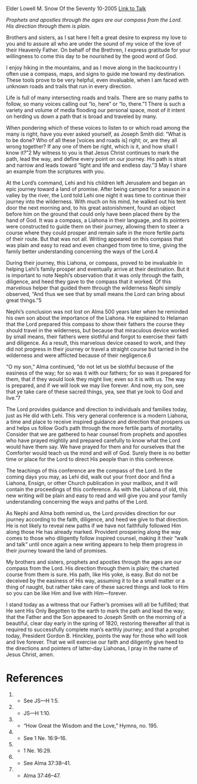 Elder Lowell M. Snow
Of the Seventy
10-2005
[Link to Talk](https://www.churchofjesuschrist.org/study/general-conference/2005/10/compass-of-the-lord?lang=eng)

_Prophets and apostles through the ages are our compass from the Lord. His direction through them is plain._

Brothers and sisters, as I sat here I felt a great desire to express my love to you and to assure all who are under the sound of my voice of the love of their Heavenly Father. On behalf of the Brethren, I express gratitude for your willingness to come this day to be nourished by the good word of God.

I enjoy hiking in the mountains, and as I move along in the backcountry I often use a compass, maps, and signs to guide me toward my destination. These tools prove to be very helpful, even invaluable, when I am faced with unknown roads and trails that run in every direction.

Life is full of many intersecting roads and trails. There are so many paths to follow, so many voices calling out “lo, here” or “lo, there.”1 There is such a variety and volume of media flooding our personal space, most of it intent on herding us down a path that is broad and traveled by many.

When pondering which of these voices to listen to or which road among the many is right, have you ever asked yourself, as Joseph Smith did: “What is to be done? Who of all these [voices and roads is] right; or, are they all wrong together? If any one of them be right, which is it, and how shall I know it?”2 My witness to you is that Jesus Christ continues to mark the path, lead the way, and define every point on our journey. His path is strait and narrow and leads toward “light and life and endless day.”3 May I share an example from the scriptures with you.

At the Lord’s command, Lehi and his children left Jerusalem and began an epic journey toward a land of promise. After being camped for a season in a valley by the river, the Lord told Lehi one night it was time to continue their journey into the wilderness. With much on his mind, he walked out his tent door the next morning and, to his great astonishment, found an object before him on the ground that could only have been placed there by the hand of God. It was a compass, a Liahona in their language, and its pointers were constructed to guide them on their journey, allowing them to steer a course where they could prosper and remain safe in the more fertile parts of their route. But that was not all. Writing appeared on this compass that was plain and easy to read and even changed from time to time, giving the family better understanding concerning the ways of the Lord.4

During their journey, this Liahona, or compass, proved to be invaluable in helping Lehi’s family prosper and eventually arrive at their destination. But it is important to note Nephi’s observation that it was only through the faith, diligence, and heed they gave to the compass that it worked. Of this marvelous helper that guided them through the wilderness Nephi simply observed, “And thus we see that by small means the Lord can bring about great things.”5

Nephi’s conclusion was not lost on Alma 500 years later when he reminded his own son about the importance of the Liahona. He explained to Helaman that the Lord prepared this compass to show their fathers the course they should travel in the wilderness, but because that miraculous device worked by small means, their fathers were slothful and forgot to exercise their faith and diligence. As a result, this marvelous device ceased to work, and they did not progress in their journey or travel a straight course but tarried in the wilderness and were afflicted because of their negligence.6

“O my son,” Alma continued, “do not let us be slothful because of the easiness of the way; for so was it with our fathers; for so was it prepared for them, that if they would look they might live; even so it is with us. The way is prepared, and if we will look we may live forever. And now, my son, see that ye take care of these sacred things, yea, see that ye look to God and live.”7

The Lord provides guidance and direction to individuals and families today, just as He did with Lehi. This very general conference is a modern Liahona, a time and place to receive inspired guidance and direction that prospers us and helps us follow God’s path through the more fertile parts of mortality. Consider that we are gathered to hear counsel from prophets and apostles who have prayed mightily and prepared carefully to know what the Lord would have them say. We have prayed for them and for ourselves that the Comforter would teach us the mind and will of God. Surely there is no better time or place for the Lord to direct His people than in this conference.

The teachings of this conference are the compass of the Lord. In the coming days you may, as Lehi did, walk out your front door and find a Liahona, Ensign, or other Church publication in your mailbox, and it will contain the proceedings of this conference. As with the Liahona of old, this new writing will be plain and easy to read and will give you and your family understanding concerning the ways and paths of the Lord.

As Nephi and Alma both remind us, the Lord provides direction for our journey according to the faith, diligence, and heed we give to that direction. He is not likely to reveal new paths if we have not faithfully followed Him along those He has already marked. Provident prospering along the way comes to those who diligently follow inspired counsel, making it their “walk and talk” until once again a new writing appears to help them progress in their journey toward the land of promises.

My brothers and sisters, prophets and apostles through the ages are our compass from the Lord. His direction through them is plain; the charted course from them is sure. His path, like His yoke, is easy. But do not be deceived by the easiness of His way, assuming it to be a small matter or a thing of naught, but rather take care of these sacred things and look to Him so you can be like Him and live with Him—forever.

I stand today as a witness that our Father’s promises will all be fulfilled; that He sent His Only Begotten to the earth to mark the path and lead the way; that the Father and the Son appeared to Joseph Smith on the morning of a beautiful, clear day early in the spring of 1820, restoring thereafter all that is required to successfully complete man’s earthly journey; and that a prophet today, President Gordon B. Hinckley, points the way for those who will look and live forever. That we will exercise our faith and diligently give heed to the directions and pointers of latter-day Liahonas, I pray in the name of Jesus Christ, amen.

# References
1. - See JS—H 1:5.
2. - JS—H 1:10.
3. - “How Great the Wisdom and the Love,” Hymns, no. 195.
4. - See 1 Ne. 16:9–16.
5. - 1 Ne. 16:29.
6. - See Alma 37:38–41.
7. - Alma 37:46–47.